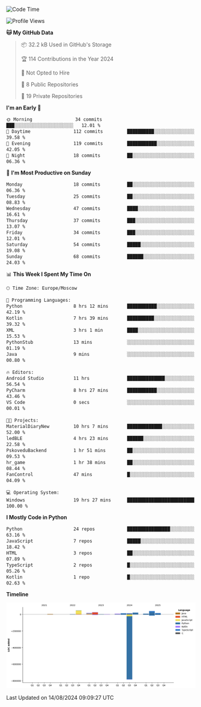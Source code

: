 <!--START_SECTION:waka-->
![Code Time](http://img.shields.io/badge/Code%20Time-462%20hrs%204%20mins-blue)

![Profile Views](http://img.shields.io/badge/Profile%20Views-6-blue)

**🐱 My GitHub Data** 

> 📦 32.2 kB Used in GitHub's Storage 
 > 
> 🏆 114 Contributions in the Year 2024
 > 
> 🚫 Not Opted to Hire
 > 
> 📜 8 Public Repositories 
 > 
> 🔑 19 Private Repositories 
 > 
**I'm an Early 🐤** 

```text
🌞 Morning                34 commits          ███░░░░░░░░░░░░░░░░░░░░░░   12.01 % 
🌆 Daytime                112 commits         ██████████░░░░░░░░░░░░░░░   39.58 % 
🌃 Evening                119 commits         ███████████░░░░░░░░░░░░░░   42.05 % 
🌙 Night                  18 commits          ██░░░░░░░░░░░░░░░░░░░░░░░   06.36 % 
```
📅 **I'm Most Productive on Sunday** 

```text
Monday                   18 commits          ██░░░░░░░░░░░░░░░░░░░░░░░   06.36 % 
Tuesday                  25 commits          ██░░░░░░░░░░░░░░░░░░░░░░░   08.83 % 
Wednesday                47 commits          ████░░░░░░░░░░░░░░░░░░░░░   16.61 % 
Thursday                 37 commits          ███░░░░░░░░░░░░░░░░░░░░░░   13.07 % 
Friday                   34 commits          ███░░░░░░░░░░░░░░░░░░░░░░   12.01 % 
Saturday                 54 commits          █████░░░░░░░░░░░░░░░░░░░░   19.08 % 
Sunday                   68 commits          ██████░░░░░░░░░░░░░░░░░░░   24.03 % 
```


📊 **This Week I Spent My Time On** 

```text
🕑︎ Time Zone: Europe/Moscow

💬 Programming Languages: 
Python                   8 hrs 12 mins       ███████████░░░░░░░░░░░░░░   42.19 % 
Kotlin                   7 hrs 39 mins       ██████████░░░░░░░░░░░░░░░   39.32 % 
XML                      3 hrs 1 min         ████░░░░░░░░░░░░░░░░░░░░░   15.53 % 
PythonStub               13 mins             ░░░░░░░░░░░░░░░░░░░░░░░░░   01.19 % 
Java                     9 mins              ░░░░░░░░░░░░░░░░░░░░░░░░░   00.80 % 

🔥 Editors: 
Android Studio           11 hrs              ██████████████░░░░░░░░░░░   56.54 % 
PyCharm                  8 hrs 27 mins       ███████████░░░░░░░░░░░░░░   43.46 % 
VS Code                  0 secs              ░░░░░░░░░░░░░░░░░░░░░░░░░   00.01 % 

🐱‍💻 Projects: 
MaterialDiaryNew         10 hrs 7 mins       █████████████░░░░░░░░░░░░   52.00 % 
ledBLE                   4 hrs 23 mins       ██████░░░░░░░░░░░░░░░░░░░   22.58 % 
PskoveduBackend          1 hr 51 mins        ██░░░░░░░░░░░░░░░░░░░░░░░   09.53 % 
hr_game                  1 hr 38 mins        ██░░░░░░░░░░░░░░░░░░░░░░░   08.44 % 
FanControl               47 mins             █░░░░░░░░░░░░░░░░░░░░░░░░   04.09 % 

💻 Operating System: 
Windows                  19 hrs 27 mins      █████████████████████████   100.00 % 
```

**I Mostly Code in Python** 

```text
Python                   24 repos            ████████████████░░░░░░░░░   63.16 % 
JavaScript               7 repos             █████░░░░░░░░░░░░░░░░░░░░   18.42 % 
HTML                     3 repos             ██░░░░░░░░░░░░░░░░░░░░░░░   07.89 % 
TypeScript               2 repos             █░░░░░░░░░░░░░░░░░░░░░░░░   05.26 % 
Kotlin                   1 repo              █░░░░░░░░░░░░░░░░░░░░░░░░   02.63 % 
```



**Timeline**

![Lines of Code chart](https://raw.githubusercontent.com/adlemx/adlemx/main/assets/bar_graph.png)


 Last Updated on 14/08/2024 09:09:27 UTC
<!--END_SECTION:waka-->
